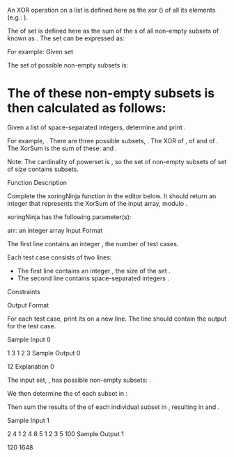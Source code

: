 An XOR operation on a list is defined here as the xor () of all its elements (e.g.: ).

The  of set  is defined here as the sum of the s of all non-empty subsets of  known as . The set  can be expressed as:


For example: Given set 

The set of possible non-empty subsets is: 

The  of these non-empty subsets is then calculated as follows:
 = 

Given a list of  space-separated integers, determine and print .

For example, . There are three possible subsets, . The XOR of , of  and of . The XorSum is the sum of these:  and .

Note: The cardinality of powerset is , so the set of non-empty subsets of set  of size  contains  subsets.

Function Description

Complete the xoringNinja function in the editor below. It should return an integer that represents the XorSum of the input array, modulo .

xoringNinja has the following parameter(s):

arr: an integer array
Input Format

The first line contains an integer , the number of test cases.

Each test case consists of two lines:
- The first line contains an integer , the size of the set .
- The second line contains  space-separated integers .

Constraints




Output Format

For each test case, print its  on a new line. The  line should contain the output for the  test case.

Sample Input 0

1
3
1 2 3
Sample Output 0

12
Explanation 0

The input set, , has  possible non-empty subsets: .

We then determine the  of each subset in :







Then sum the results of the  of each individual subset in , resulting in  and .

Sample Input 1

2
4
1 2 4 8
5
1 2 3 5 100
Sample Output 1

120
1648
